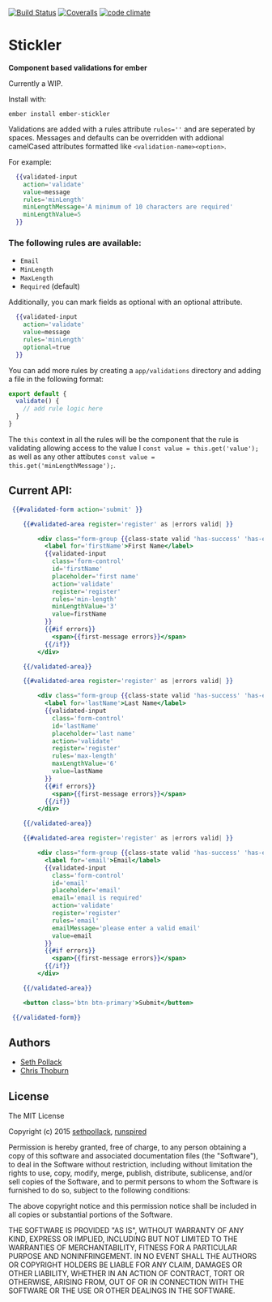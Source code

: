 [![Build Status](https://img.shields.io/travis/sethpollack/ember-stickler.svg?style=flat-square)](https://travis-ci.org/sethpollack/ember-stickler)
[![Coveralls](https://img.shields.io/coveralls/sethpollack/ember-stickler.svg?style=flat-square)](https://coveralls.io/r/sethpollack/ember-stickler)
[![code climate](https://img.shields.io/codeclimate/github/sethpollack/ember-stickler.svg?style=flat-square)](https://codeclimate.com/github/sethpollack/ember-stickler)

# Stickler

**Component based validations for ember**

Currently a WIP.

Install with:

```
ember install ember-stickler
```

Validations are added with a rules attribute `rules=''` and are seperated by spaces.
Messages and defaults can be overridden with addional camelCased attributes formatted 
like `<validation-name><option>`.

For example:

```hbs
  {{validated-input
    action='validate'
    value=message
    rules='minLength'
    minLengthMessage='A minimum of 10 characters are required'
    minLengthValue=5
  }}

```

### The following rules are available:

* `Email`
* `MinLength`
* `MaxLength`
* `Required` (default)

Additionally, you can mark fields as optional with an optional attribute.

```hbs
  {{validated-input
    action='validate'
    value=message
    rules='minLength'
    optional=true
  }}

```

You can add more rules by creating a `app/validations` directory and adding a 
file in the following format:

```javascript
export default {
  validate() {
    // add rule logic here
  }
}
```

The `this` context in all the rules will be the component that the 
rule is validating allowing access to the value l `const value = this.get('value');` as well 
as any other attibutes `const value = this.get('minLengthMessage');`.


## Current API:

```hbs
 {{#validated-form action='submit' }}

    {{#validated-area register='register' as |errors valid| }}

        <div class="form-group {{class-state valid 'has-success' 'has-error'}}">
          <label for='firstName'>First Name</label>
          {{validated-input
            class='form-control'
            id='firstName'
            placeholder='first name'
            action='validate'
            register='register'
            rules='min-length'
            minLengthValue='3'
            value=firstName
          }}
          {{#if errors}}
            <span>{{first-message errors}}</span>
          {{/if}}
        </div>

    {{/validated-area}}

    {{#validated-area register='register' as |errors valid| }}

        <div class="form-group {{class-state valid 'has-success' 'has-error'}}">
          <label for='lastName'>Last Name</label>
          {{validated-input
            class='form-control'
            id='lastName'
            placeholder='last name'
            action='validate'
            register='register'
            rules='max-length'
            maxLengthValue='6'
            value=lastName
          }}
          {{#if errors}}
            <span>{{first-message errors}}</span>
          {{/if}}
        </div>

    {{/validated-area}}

    {{#validated-area register='register' as |errors valid| }}

        <div class="form-group {{class-state valid 'has-success' 'has-error'}}">
          <label for='email'>Email</label>
          {{validated-input
            class='form-control'
            id='email'
            placeholder='email'
            email='email is required'
            action='validate'
            register='register'
            rules='email'
            emailMessage='please enter a valid email'
            value=email
          }}
          {{#if errors}}
            <span>{{first-message errors}}</span>
          {{/if}}
        </div>

    {{/validated-area}}

    <button class='btn btn-primary'>Submit</button>

 {{/validated-form}}

```

## Authors
* [Seth Pollack](https://github.com/sethpollack)
* [Chris Thoburn](https://github.com/runspired)

## License

The MIT License

Copyright (c) 2015 [sethpollack](https://github.com/sethpollack), [runspired](https://github.com/runspired)

Permission is hereby granted, free of charge, to any person obtaining a copy of this software and associated documentation files (the "Software"), to deal in the Software without restriction, including without limitation the rights to use, copy, modify, merge, publish, distribute, sublicense, and/or sell copies of the Software, and to permit persons to whom the Software is furnished to do so, subject to the following conditions:

The above copyright notice and this permission notice shall be included in all copies or substantial portions of the Software.

THE SOFTWARE IS PROVIDED "AS IS", WITHOUT WARRANTY OF ANY KIND, EXPRESS OR IMPLIED, INCLUDING BUT NOT LIMITED TO THE WARRANTIES OF MERCHANTABILITY, FITNESS FOR A PARTICULAR PURPOSE AND NONINFRINGEMENT. IN NO EVENT SHALL THE AUTHORS OR COPYRIGHT HOLDERS BE LIABLE FOR ANY CLAIM, DAMAGES OR OTHER LIABILITY, WHETHER IN AN ACTION OF CONTRACT, TORT OR OTHERWISE, ARISING FROM, OUT OF OR IN CONNECTION WITH THE SOFTWARE OR THE USE OR OTHER DEALINGS IN THE SOFTWARE.